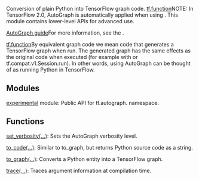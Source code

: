 
Conversion of plain Python into TensorFlow graph code.
[tf.function](https://www.tensorflow.org/api_docs/python/tf/function)NOTE: In TensorFlow 2.0, AutoGraph is automatically applied when using . This module contains lower-level APIs for advanced use.

[AutoGraph guide](https://www.tensorflow.org/guide/autograph)For more information, see the .

[tf.function](https://www.tensorflow.org/api_docs/python/tf/function)By equivalent graph code we mean code that generates a TensorFlow graph when run. The generated graph has the same effects as the original code when executed (for example with  or tf.compat.v1.Session.run). In other words, using AutoGraph can be thought of as running Python in TensorFlow.

## Modules
[experimental](https://www.tensorflow.org/api_docs/python/tf/autograph/experimental) module: Public API for tf.autograph. namespace.

## Functions
[set_verbosity(...)](https://www.tensorflow.org/api_docs/python/tf/autograph/set_verbosity): Sets the AutoGraph verbosity level.

[to_code(...)](https://www.tensorflow.org/api_docs/python/tf/autograph/to_code): Similar to to_graph, but returns Python source code as a string.

[to_graph(...)](https://www.tensorflow.org/api_docs/python/tf/autograph/to_graph): Converts a Python entity into a TensorFlow graph.

[trace(...)](https://www.tensorflow.org/api_docs/python/tf/autograph/trace): Traces argument information at compilation time.

